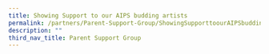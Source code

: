 ```yaml
---
title: Showing Support to our AIPS budding artists
permalink: /partners/Parent-Support-Group/ShowingSupporttoourAIPSbuddingartists/
description: ""
third_nav_title: Parent Support Group
---
```

